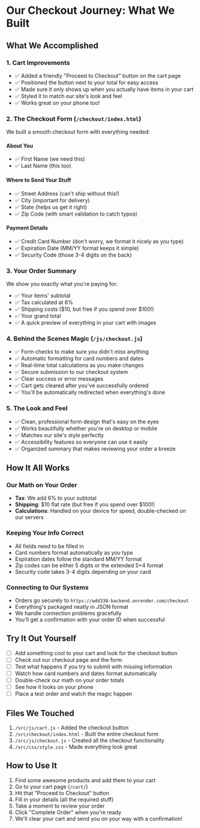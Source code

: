 # Our Checkout Journey: What We Built

## What We Accomplished

### 1. Cart Improvements

- ✅ Added a friendly "Proceed to Checkout" button on the cart page
- ✅ Positioned the button next to your total for easy access
- ✅ Made sure it only shows up when you actually have items in your cart
- ✅ Styled it to match our site's look and feel
- ✅ Works great on your phone too!

### 2. The Checkout Form (`/checkout/index.html`)

We built a smooth checkout form with everything needed:

#### About You

- ✅ First Name (we need this)
- ✅ Last Name (this too)

#### Where to Send Your Stuff

- ✅ Street Address (can't ship without this!)
- ✅ City (important for delivery)
- ✅ State (helps us get it right)
- ✅ Zip Code (with smart validation to catch typos)

#### Payment Details

- ✅ Credit Card Number (don't worry, we format it nicely as you type)
- ✅ Expiration Date (MM/YY format keeps it simple)
- ✅ Security Code (those 3-4 digits on the back)

### 3. Your Order Summary

We show you exactly what you're paying for:

- ✅ Your items' subtotal
- ✅ Tax calculated at 6%
- ✅ Shipping costs ($10, but free if you spend over $100!)
- ✅ Your grand total
- ✅ A quick preview of everything in your cart with images

### 4. Behind the Scenes Magic (`/js/checkout.js`)

- ✅ Form checks to make sure you didn't miss anything
- ✅ Automatic formatting for card numbers and dates
- ✅ Real-time total calculations as you make changes
- ✅ Secure submission to our checkout system
- ✅ Clear success or error messages
- ✅ Cart gets cleared after you've successfully ordered
- ✅ You'll be automatically redirected when everything's done

### 5. The Look and Feel

- ✅ Clean, professional form design that's easy on the eyes
- ✅ Works beautifully whether you're on desktop or mobile
- ✅ Matches our site's style perfectly
- ✅ Accessibility features so everyone can use it easily
- ✅ Organized summary that makes reviewing your order a breeze

## How It All Works

### Our Math on Your Order

- **Tax**: We add 6% to your subtotal
- **Shipping**: $10 flat rate (but free if you spend over $100!)
- **Calculations**: Handled on your device for speed, double-checked on our servers

### Keeping Your Info Correct

- All fields need to be filled in
- Card numbers format automatically as you type
- Expiration dates follow the standard MM/YY format
- Zip codes can be either 5 digits or the extended 5+4 format
- Security code takes 3-4 digits depending on your card

### Connecting to Our Systems

- Orders go securely to `https://wdd330-backend.onrender.com/checkout`
- Everything's packaged neatly in JSON format
- We handle connection problems gracefully
- You'll get a confirmation with your order ID when successful

## Try It Out Yourself

- [ ] Add something cool to your cart and look for the checkout button
- [ ] Check out our checkout page and the form
- [ ] Test what happens if you try to submit with missing information
- [ ] Watch how card numbers and dates format automatically
- [ ] Double-check our math on your order totals
- [ ] See how it looks on your phone
- [ ] Place a test order and watch the magic happen

## Files We Touched

1. `/src/js/cart.js` - Added the checkout button
2. `/src/checkout/index.html` - Built the entire checkout form
3. `/src/js/checkout.js` - Created all the checkout functionality
4. `/src/css/style.css` - Made everything look great

## How to Use It

1. Find some awesome products and add them to your cart
2. Go to your cart page (`/cart/`)
3. Hit that "Proceed to Checkout" button
4. Fill in your details (all the required stuff)
5. Take a moment to review your order
6. Click "Complete Order" when you're ready
7. We'll clear your cart and send you on your way with a confirmation!
